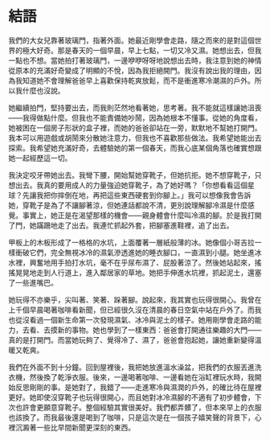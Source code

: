 # 結語

我們的大女兒靠著玻璃門，指著外面。她最近剛學會走路，隨之而來的是對這個世界的極大好奇。那是春天的一個早晨，早上七點，一切又冷又濕。她想出去，但我一點也不想。當她拍打著玻璃門，一邊咿咿呀呀地說想出去時，我注意到她的神情從原本的充滿好奇變成了明顯的不悅，因為我拒絕開門。我沒有說出我的理由，因為我知道她不會理解爸爸早上喜歡保持乾爽放鬆，而不是衝進寒冷潮濕的戶外。所以我什麼也沒說。

她繼續拍門，堅持要出去，而我則茫然地看著她，思考著。我不能就這樣讓她沮喪——我得做點什麼。但我也不能責備她吵鬧，因為她根本不懂事。從她的角度看，她被困在一個房子形狀的盒子裡，而她的爸爸卻站在一旁，默默地不幫她打開門。我本可以用遊戲或胡鬧來分散她注意力，但我也不喜歡那些做法。我希望她能出去探索。我希望她充滿好奇，去體驗她的第一個春天，而我心底某個角落也確實想跟她一起經歷這一切。

我決定咬牙帶她出去。我彎下腰，開始幫她穿靴子，但她抗拒。她不想穿靴子，只想出去。我真的要用成人的力量強迫她穿靴子，為了她好嗎？「你想看看這個星球？先讓我把你摔倒在地，再把這些東西硬套到你腳上。」我可以想像我會告訴她，穿靴子是為了不讓腳著涼，但她連話都說不清，更別說理解腳冷濕是什麼感覺。事實上，她正是在渴望那樣的機會——親身體會什麼叫冷濕的腳。於是我打開了門，她蹣跚地走了出去。我連忙抓起外套，把腳塞進鞋裡，追了出去。

甲板上的木板形成了一格格的水坑，上面覆著一層紙般薄的冰。她像個小哥吉拉一樣衝破它們，完全無視冰冷的濕氣滲透進她的睡衣腳口，一直濕到小腿。她坐進冰水裡，興奮地用手拍打水坑，毫不在乎尿布濕了、屁股著涼了。然後她站起來，搖搖晃晃地走到人行道上，進入鄰居家的草地。她把手伸進水坑裡，抓起泥土，還塞了一些進嘴巴。

她玩得不亦樂乎，尖叫著、笑著、跺著腳。說起來，我其實也玩得很開心。我曾在上千個早晨喝著咖啡看新聞，但已經很久沒在清晨的春日空氣中站在戶外了。而我也從沒看過一個新生命第一次發現濕氣、冰冷與泥土的樣子。她用剛學會走路的能力，去看、去摸新的事物。她也學到了一樣東西：爸爸會打開通往樂趣的大門——真的是打開門。而當她玩夠了、覺得冷了、濕了，爸爸會抱起她，讓她重新變得溫暖又乾爽。

我們在外面不到十分鐘。回到屋裡後，我把她放進溫水澡盆，把我們的衣服丟進洗衣機，然後換了乾淨衣服。後來，一邊喝著咖啡、一邊看她在浴缸裡玩水時，我開始反思剛剛的事。是她對了，我錯了——走進寒冷與濕潤的戶外，的確比待在屋裡更好。她即使沒穿靴子也玩得很開心，而且她對冰冷濕腳的不適有了初步體會，下次也許會更願意穿靴子。整個經驗其實很美好。我們都弄髒了，但本來早上的衣服也該換了。而我最後還是喝到了咖啡，只是這次是在一個孩子嬉笑聲的背景下，心裡沉澱著一些比早間新聞更深刻的東西。

